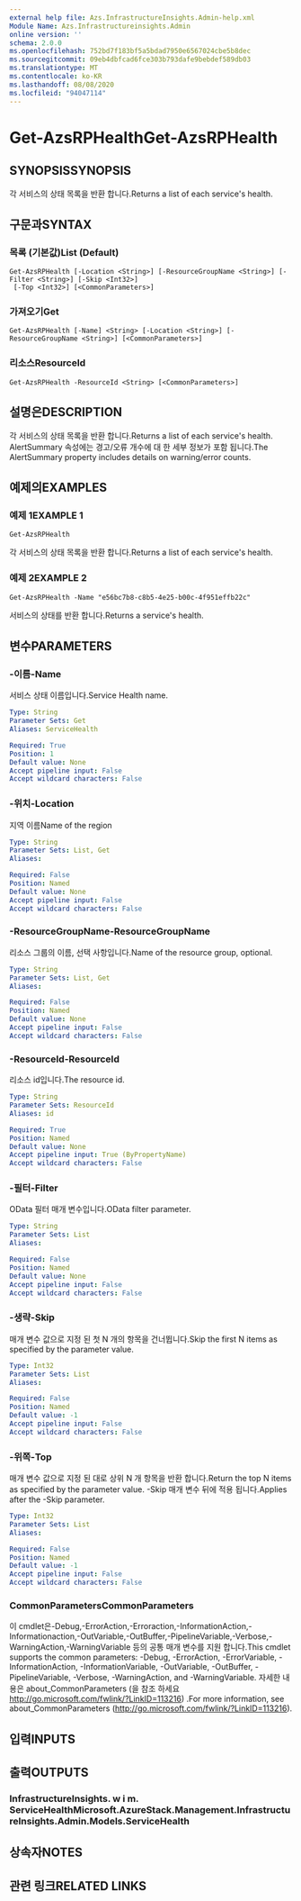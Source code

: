 ```yaml
---
external help file: Azs.InfrastructureInsights.Admin-help.xml
Module Name: Azs.Infrastructureinsights.Admin
online version: ''
schema: 2.0.0
ms.openlocfilehash: 752bd7f183bf5a5bdad7950e6567024cbe5b8dec
ms.sourcegitcommit: 09eb4dbfcad6fce303b793dafe9bebdef589db03
ms.translationtype: MT
ms.contentlocale: ko-KR
ms.lasthandoff: 08/08/2020
ms.locfileid: "94047114"
---
```

# <span data-ttu-id="6525d-101">Get-AzsRPHealth</span><span class="sxs-lookup"><span data-stu-id="6525d-101">Get-AzsRPHealth</span></span>

## <span data-ttu-id="6525d-102">SYNOPSIS</span><span class="sxs-lookup"><span data-stu-id="6525d-102">SYNOPSIS</span></span>
<span data-ttu-id="6525d-103">각 서비스의 상태 목록을 반환 합니다.</span><span class="sxs-lookup"><span data-stu-id="6525d-103">Returns a list of each service's health.</span></span>

## <span data-ttu-id="6525d-104">구문과</span><span class="sxs-lookup"><span data-stu-id="6525d-104">SYNTAX</span></span>

### <span data-ttu-id="6525d-105">목록 (기본값)</span><span class="sxs-lookup"><span data-stu-id="6525d-105">List (Default)</span></span>
```
Get-AzsRPHealth [-Location <String>] [-ResourceGroupName <String>] [-Filter <String>] [-Skip <Int32>]
 [-Top <Int32>] [<CommonParameters>]
```

### <span data-ttu-id="6525d-106">가져오기</span><span class="sxs-lookup"><span data-stu-id="6525d-106">Get</span></span>
```
Get-AzsRPHealth [-Name] <String> [-Location <String>] [-ResourceGroupName <String>] [<CommonParameters>]
```

### <span data-ttu-id="6525d-107">리소스</span><span class="sxs-lookup"><span data-stu-id="6525d-107">ResourceId</span></span>
```
Get-AzsRPHealth -ResourceId <String> [<CommonParameters>]
```

## <span data-ttu-id="6525d-108">설명은</span><span class="sxs-lookup"><span data-stu-id="6525d-108">DESCRIPTION</span></span>
<span data-ttu-id="6525d-109">각 서비스의 상태 목록을 반환 합니다.</span><span class="sxs-lookup"><span data-stu-id="6525d-109">Returns a list of each service's health.</span></span> <span data-ttu-id="6525d-110">AlertSummary 속성에는 경고/오류 개수에 대 한 세부 정보가 포함 됩니다.</span><span class="sxs-lookup"><span data-stu-id="6525d-110">The AlertSummary property includes details on warning/error counts.</span></span>

## <span data-ttu-id="6525d-111">예제의</span><span class="sxs-lookup"><span data-stu-id="6525d-111">EXAMPLES</span></span>

### <span data-ttu-id="6525d-112">예제 1</span><span class="sxs-lookup"><span data-stu-id="6525d-112">EXAMPLE 1</span></span>
```
Get-AzsRPHealth
```

<span data-ttu-id="6525d-113">각 서비스의 상태 목록을 반환 합니다.</span><span class="sxs-lookup"><span data-stu-id="6525d-113">Returns a list of each service's health.</span></span>

### <span data-ttu-id="6525d-114">예제 2</span><span class="sxs-lookup"><span data-stu-id="6525d-114">EXAMPLE 2</span></span>
```
Get-AzsRPHealth -Name "e56bc7b8-c8b5-4e25-b00c-4f951effb22c"
```

<span data-ttu-id="6525d-115">서비스의 상태를 반환 합니다.</span><span class="sxs-lookup"><span data-stu-id="6525d-115">Returns a service's health.</span></span>

## <span data-ttu-id="6525d-116">변수</span><span class="sxs-lookup"><span data-stu-id="6525d-116">PARAMETERS</span></span>

### <span data-ttu-id="6525d-117">-이름</span><span class="sxs-lookup"><span data-stu-id="6525d-117">-Name</span></span>
<span data-ttu-id="6525d-118">서비스 상태 이름입니다.</span><span class="sxs-lookup"><span data-stu-id="6525d-118">Service Health name.</span></span>

```yaml
Type: String
Parameter Sets: Get
Aliases: ServiceHealth

Required: True
Position: 1
Default value: None
Accept pipeline input: False
Accept wildcard characters: False
```

### <span data-ttu-id="6525d-119">-위치</span><span class="sxs-lookup"><span data-stu-id="6525d-119">-Location</span></span>
<span data-ttu-id="6525d-120">지역 이름</span><span class="sxs-lookup"><span data-stu-id="6525d-120">Name of the region</span></span>

```yaml
Type: String
Parameter Sets: List, Get
Aliases:

Required: False
Position: Named
Default value: None
Accept pipeline input: False
Accept wildcard characters: False
```

### <span data-ttu-id="6525d-121">-ResourceGroupName</span><span class="sxs-lookup"><span data-stu-id="6525d-121">-ResourceGroupName</span></span>
<span data-ttu-id="6525d-122">리소스 그룹의 이름, 선택 사항입니다.</span><span class="sxs-lookup"><span data-stu-id="6525d-122">Name of the resource group, optional.</span></span>

```yaml
Type: String
Parameter Sets: List, Get
Aliases:

Required: False
Position: Named
Default value: None
Accept pipeline input: False
Accept wildcard characters: False
```

### <span data-ttu-id="6525d-123">-ResourceId</span><span class="sxs-lookup"><span data-stu-id="6525d-123">-ResourceId</span></span>
<span data-ttu-id="6525d-124">리소스 id입니다.</span><span class="sxs-lookup"><span data-stu-id="6525d-124">The resource id.</span></span>

```yaml
Type: String
Parameter Sets: ResourceId
Aliases: id

Required: True
Position: Named
Default value: None
Accept pipeline input: True (ByPropertyName)
Accept wildcard characters: False
```

### <span data-ttu-id="6525d-125">-필터</span><span class="sxs-lookup"><span data-stu-id="6525d-125">-Filter</span></span>
<span data-ttu-id="6525d-126">OData 필터 매개 변수입니다.</span><span class="sxs-lookup"><span data-stu-id="6525d-126">OData filter parameter.</span></span>

```yaml
Type: String
Parameter Sets: List
Aliases:

Required: False
Position: Named
Default value: None
Accept pipeline input: False
Accept wildcard characters: False
```

### <span data-ttu-id="6525d-127">-생략</span><span class="sxs-lookup"><span data-stu-id="6525d-127">-Skip</span></span>
<span data-ttu-id="6525d-128">매개 변수 값으로 지정 된 첫 N 개의 항목을 건너뜁니다.</span><span class="sxs-lookup"><span data-stu-id="6525d-128">Skip the first N items as specified by the parameter value.</span></span>

```yaml
Type: Int32
Parameter Sets: List
Aliases:

Required: False
Position: Named
Default value: -1
Accept pipeline input: False
Accept wildcard characters: False
```

### <span data-ttu-id="6525d-129">-위쪽</span><span class="sxs-lookup"><span data-stu-id="6525d-129">-Top</span></span>
<span data-ttu-id="6525d-130">매개 변수 값으로 지정 된 대로 상위 N 개 항목을 반환 합니다.</span><span class="sxs-lookup"><span data-stu-id="6525d-130">Return the top N items as specified by the parameter value.</span></span>
<span data-ttu-id="6525d-131">-Skip 매개 변수 뒤에 적용 됩니다.</span><span class="sxs-lookup"><span data-stu-id="6525d-131">Applies after the -Skip parameter.</span></span>

```yaml
Type: Int32
Parameter Sets: List
Aliases:

Required: False
Position: Named
Default value: -1
Accept pipeline input: False
Accept wildcard characters: False
```

### <span data-ttu-id="6525d-132">CommonParameters</span><span class="sxs-lookup"><span data-stu-id="6525d-132">CommonParameters</span></span>
<span data-ttu-id="6525d-133">이 cmdlet은-Debug,-ErrorAction,-Erroraction,-InformationAction,-Informationaction,-OutVariable,-OutBuffer,-PipelineVariable,-Verbose,-WarningAction,-WarningVariable 등의 공통 매개 변수를 지원 합니다.</span><span class="sxs-lookup"><span data-stu-id="6525d-133">This cmdlet supports the common parameters: -Debug, -ErrorAction, -ErrorVariable, -InformationAction, -InformationVariable, -OutVariable, -OutBuffer, -PipelineVariable, -Verbose, -WarningAction, and -WarningVariable.</span></span> <span data-ttu-id="6525d-134">자세한 내용은 about_CommonParameters (을 참조 하세요 http://go.microsoft.com/fwlink/?LinkID=113216) .</span><span class="sxs-lookup"><span data-stu-id="6525d-134">For more information, see about_CommonParameters (http://go.microsoft.com/fwlink/?LinkID=113216).</span></span>

## <span data-ttu-id="6525d-135">입력</span><span class="sxs-lookup"><span data-stu-id="6525d-135">INPUTS</span></span>

## <span data-ttu-id="6525d-136">출력</span><span class="sxs-lookup"><span data-stu-id="6525d-136">OUTPUTS</span></span>

### <span data-ttu-id="6525d-137">InfrastructureInsights. w i m. ServiceHealth</span><span class="sxs-lookup"><span data-stu-id="6525d-137">Microsoft.AzureStack.Management.InfrastructureInsights.Admin.Models.ServiceHealth</span></span>

## <span data-ttu-id="6525d-138">상속자</span><span class="sxs-lookup"><span data-stu-id="6525d-138">NOTES</span></span>

## <span data-ttu-id="6525d-139">관련 링크</span><span class="sxs-lookup"><span data-stu-id="6525d-139">RELATED LINKS</span></span>
